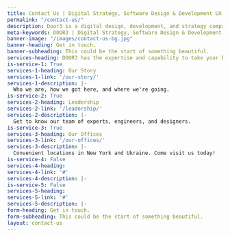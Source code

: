 ```yaml
---
title: Contact Us | Digital Strategy, Software Design & Development UX UI, Front-end Development
permalink: "/contact-us/"
description: Door3 is a digital design, development, and strategy company that solves problems by combining the in-depth knowledge of our clients with our award-winning designers, elite developers and comprehensive strategists.
meta-keywords: DOOR3 | Digital Strategy, Software Design & Development UX UI, Front-end Development
banner-image: "/images/contact-us-bg.jpg"
banner-heading: Get in touch.
banner-subheading: This could be the start of something beautiful.
services-heading: DOOR3 has the expertise and capability to take your business to the next level.
is-service-1: True
services-1-heading: Our Story
services-1-link: '/our-story/'
services-1-description: |-
  Who we are, how we got here, and where we're going.
is-service-2: True
services-2-heading: Leadership
services-2-link: '/leadership/'
services-2-description: |-
  Get to know our team of experts, engineers, and designers.
is-service-3: True
services-3-heading: Our Offices
services-3-link: '/our-offices/'
services-3-description: |-
  Convenient locations in New York and Ukraine. Come visit us today!
is-service-4: False
services-4-heading: 
services-4-link: '#'
services-4-description: |-
is-service-5: False
services-5-heading: 
services-5-link: '#'
services-5-description: |-
form-heading: Get in touch.
form-subheading: This could be the start of something beautiful.
layout: contact-us
---
```


